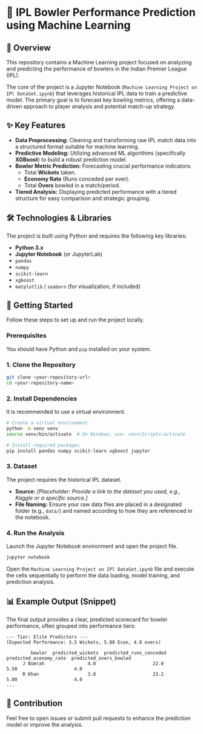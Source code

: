 # 🏏 IPL Bowler Performance Prediction using Machine Learning

## 📝 Overview

This repository contains a Machine Learning project focused on analyzing and predicting the performance of bowlers in the Indian Premier League (IPL).

The core of the project is a Jupyter Notebook (`Machine Learning Project on IPl DataSet.ipynb`) that leverages historical IPL data to train a predictive model. The primary goal is to forecast key bowling metrics, offering a data-driven approach to player analysis and potential match-up strategy.

## ✨ Key Features

  * **Data Preprocessing:** Cleaning and transforming raw IPL match data into a structured format suitable for machine learning.
  * **Predictive Modeling:** Utilizing advanced ML algorithms (specifically **XGBoost**) to build a robust prediction model.
  * **Bowler Metric Prediction:** Forecasting crucial performance indicators:
      * Total **Wickets** taken.
      * **Economy Rate** (Runs conceded per over).
      * Total **Overs** bowled in a match/period.
  * **Tiered Analysis:** Displaying predicted performance with a tiered structure for easy comparison and strategic grouping.

## 🛠️ Technologies & Libraries

The project is built using Python and requires the following key libraries:

  * **Python 3.x**
  * **Jupyter Notebook** (or JupyterLab)
  * `pandas`
  * `numpy`
  * `scikit-learn`
  * `xgboost`
  * `matplotlib` / `seaborn` (for visualization, if included)

## 🚀 Getting Started

Follow these steps to set up and run the project locally.

### Prerequisites

You should have Python and `pip` installed on your system.

### 1\. Clone the Repository

```bash
git clone <your-repository-url>
cd <your-repository-name>
```

### 2\. Install Dependencies

It is recommended to use a virtual environment.

```bash
# Create a virtual environment
python -m venv venv
source venv/bin/activate  # On Windows, use: venv\Scripts\activate

# Install required packages
pip install pandas numpy scikit-learn xgboost jupyter
```

### 3\. Dataset

The project requires the historical IPL dataset.

  * **Source:** *[Placeholder: Provide a link to the dataset you used, e.g., Kaggle or a specific source.]*
  * **File Naming:** Ensure your raw data files are placed in a designated folder (e.g., `data/`) and named according to how they are referenced in the notebook.

### 4\. Run the Analysis

Launch the Jupyter Notebook environment and open the project file.

```bash
jupyter notebook
```

Open the `Machine Learning Project on IPl DataSet.ipynb` file and execute the cells sequentially to perform the data loading, model training, and prediction analysis.

## 📊 Example Output (Snippet)

The final output provides a clear, predicted scorecard for bowler performance, often grouped into performance tiers:

```
--- Tier: Elite Predictors ---
(Expected Performance: 3.5 Wickets, 5.80 Econ, 4.0 overs)

         bowler  predicted_wickets  predicted_runs_conceded  predicted_economy_rate  predicted_overs_bowled
      J Bumrah                4.0                     22.0                    5.50                     4.0
      R Khan                  3.0                     23.2                    5.80                     4.0
...
```

## 🤝 Contribution

Feel free to open issues or submit pull requests to enhance the prediction model or improve the analysis.
